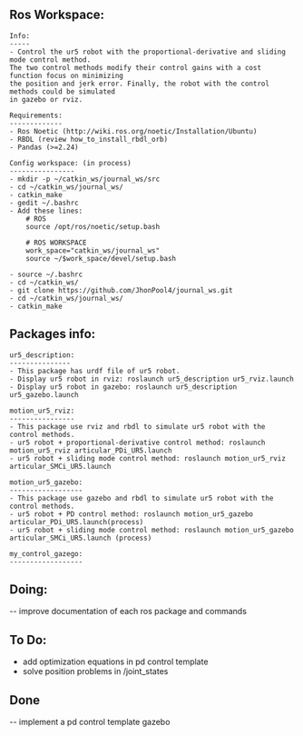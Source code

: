 Ros Workspace: 
--------------
    Info:
    -----
    - Control the ur5 robot with the proportional-derivative and sliding mode control method. 
    The two control methods modify their control gains with a cost function focus on minimizing 
    the position and jerk error. Finally, the robot with the control methods could be simulated 
    in gazebo or rviz.

    Requirements:
    -------------
    - Ros Noetic (http://wiki.ros.org/noetic/Installation/Ubuntu)
    - RBDL (review how_to_install_rbdl_orb)
    - Pandas (>=2.24)

    Config workspace: (in process)
    ----------------
    - mkdir -p ~/catkin_ws/journal_ws/src
    - cd ~/catkin_ws/journal_ws/ 
    - catkin_make
    - gedit ~/.bashrc
    - Add these lines:
        # ROS
        source /opt/ros/noetic/setup.bash

        # ROS WORKSPACE
        work_space="catkin_ws/journal_ws"
        source ~/$work_space/devel/setup.bash

    - source ~/.bashrc
    - cd ~/catkin_ws/
    - git clone https://github.com/JhonPool4/journal_ws.git
    - cd ~/catkin_ws/journal_ws/ 
    - catkin_make    
    
Packages info:
--------------
    ur5_description: 
    ---------------
    - This package has urdf file of ur5 robot. 
    - Display ur5 robot in rviz: roslaunch ur5_description ur5_rviz.launch
    - Display ur5 robot in gazebo: roslaunch ur5_description ur5_gazebo.launch
     
    motion_ur5_rviz:
    ----------------
    - This package use rviz and rbdl to simulate ur5 robot with the control methods.
    - ur5 robot + proportional-derivative control method: roslaunch motion_ur5_rviz articular_PDi_UR5.launch
    - ur5 robot + sliding mode control method: roslaunch motion_ur5_rviz articular_SMCi_UR5.launch

    motion_ur5_gazebo:
    ------------------
    - This package use gazebo and rbdl to simulate ur5 robot with the control methods.
    - ur5 robot + PD control method: roslaunch motion_ur5_gazebo articular_PDi_UR5.launch(process)
    - ur5 robot + sliding mode control method: roslaunch motion_ur5_gazebo articular_SMCi_UR5.launch (process)

    my_control_gazego:
    ------------------
  




Doing:
------    
-- improve documentation of each ros package and commands

To Do:
------
- add optimization equations in pd control template
- solve position problems in /joint_states

Done
------
-- implement a pd control template gazebo
